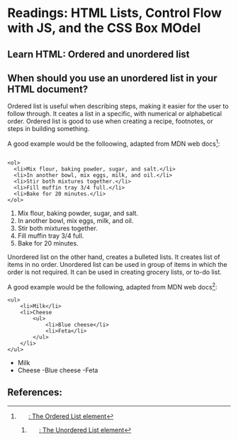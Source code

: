 # Readings: HTML Lists, Control Flow with JS, and the CSS Box MOdel

## Learn HTML: Ordered and unordered list

## When should you use an unordered list in your HTML document?

Ordered list is useful when describing steps, making it easier for the user to follow through. It ceates a list in a specific, with numerical or alphabetical order. Ordered list is good to use when creating a recipe, footnotes, or steps in building something. 

A good example would be the folloowing, adapted from MDN web docs[^1]:

``` 

<ol>
  <li>Mix flour, baking powder, sugar, and salt.</li>
  <li>In another bowl, mix eggs, milk, and oil.</li>
  <li>Stir both mixtures together.</li>
  <li>Fill muffin tray 3/4 full.</li>
  <li>Bake for 20 minutes.</li>
</ol>

```

1. Mix flour, baking powder, sugar, and salt.
2. In another bowl, mix eggs, milk, and oil.
3. Stir both mixtures together.
4. Fill muffin tray 3/4 full.
5. Bake for 20 minutes.

Unordered list on the other hand, creates a bulleted lists. It creates list of items in no order. Unordered list can be used in group of items in which the order is not required. It can be used in creating grocery lists, or to-do list. 

A good example would be the following, adapted from MDN web docs[^2]:

``` 
<ul>
    <li>Milk</li>
    <li>Cheese
        <ul>
            <li>Blue cheese</li>
            <li>Feta</li>
        </ul>
    </li>
</ul>

```

- Milk
- Cheese
  -Blue cheese
  -Feta


## References:

[^1]: [<ol>: The Ordered List element](https://developer.mozilla.org/en-US/docs/Web/HTML/Element/ol)
[^2]: [<ul>: The Unordered List element](https://developer.mozilla.org/en-US/docs/Web/HTML/Element/ul)

